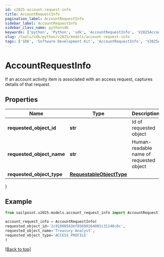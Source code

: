 ```yaml
---
id: v2025-account-request-info
title: AccountRequestInfo
pagination_label: AccountRequestInfo
sidebar_label: AccountRequestInfo
sidebar_class_name: pythonsdk
keywords: ['python', 'Python', 'sdk', 'AccountRequestInfo', 'V2025AccountRequestInfo'] 
slug: /tools/sdk/python/v2025/models/account-request-info
tags: ['SDK', 'Software Development Kit', 'AccountRequestInfo', 'V2025AccountRequestInfo']
---
```


# AccountRequestInfo

If an account activity item is associated with an access request, captures details of that request.

## Properties

Name | Type | Description | Notes
------------ | ------------- | ------------- | -------------
**requested_object_id** | **str** | Id of requested object | [optional] 
**requested_object_name** | **str** | Human-readable name of requested object | [optional] 
**requested_object_type** | [**RequestableObjectType**](requestable-object-type) |  | [optional] 
}

## Example

```python
from sailpoint.v2025.models.account_request_info import AccountRequestInfo

account_request_info = AccountRequestInfo(
requested_object_id='2c91808563ef85690164001c31140c0c',
requested_object_name='Treasury Analyst',
requested_object_type='ACCESS_PROFILE'
)

```
[[Back to top]](#) 

